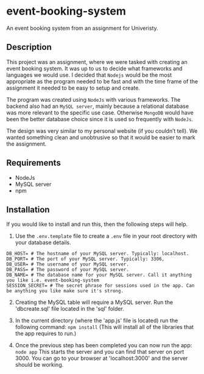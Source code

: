 # event-booking-system
 An event booking system from an assignment for Univeristy.
 
## Description
This project was an assignment, where we were tasked with creating an event booking system. It was up to us to decide what frameworks and languages we would use. I decided that `Nodejs` would be the most appropriate as the program needed to be fast and with the time frame of the assignment it needed to be easy to setup and create.

The program was created using `NodeJs` with various frameworks. The backend also had an `MySQL server`, mainly because a relational database was more relevant to the specific use case. Otherwise `MongoDB` would have been the better database choice since it is used so frequently with `NodeJs`.

The design was very similar to my personal website (if you couldn’t tell). We wanted something clean and unobtrusive so that it would be easier to mark the assignment.

## Requirements
* NodeJs
* MySQL server
* npm

## Installation
If you would like to install and run this, then the following steps will help.

1. Use the `.env.template` file to create a `.env` file in your root directory with your database details.
  ```
  DB_HOST= # The hostname of your MySQL server. Typically: localhost.
  DB_PORT= # The port of your MySQL server. Typically: 3306,
  DB_USER= # The username of your MySQL server.
  DB_PASS= # The password of your MySQL server.
  DB_NAME= # The database name for your MySQL server. Call it anything you like i.e. event-booking-system
  SESSION_SECRET= # The secret phrase for sessions used in the app. Can be anything you like make sure it's strong.
  ```

2. Creating the MySQL table will require a MySQL server. Run the 'dbcreate.sql' file located in the 'sql' folder.

3. In the current directory (where the 'app.js' file is located) run the following command: ``` npm install ```
(This will install all of the libraries that the app requires to run.)

4. Once the previous step has been completed you can now run the app: ``` node app ```
This starts the server and you can find that server on port 3000. 
You can go to your browser at 'localhost:3000' and the server should be working.
